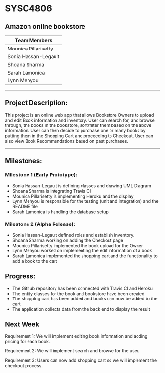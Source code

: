# SYSC4806 
## Amazon online bookstore

|Team Members|
|------------|
|Mounica Pillarisetty|
|Sonia Hassan-Legault|
|Shoana Sharma|
|Sarah Lamonica|
|Lynn Mehyou|

***

## Project Description:

This project is an online web app that allows Bookstore Owners to upload and edit Book information and inventory. User can search for, and browse through, the books in the bookstore, sort/filter them based on the above information. User can then decide to purchase one or many books by putting them in the Shopping Cart and proceeding to Checkout. User can also view Book Recommendations based on past purchases. 

---

## Milestones:
### Milestone 1 (Early Prototype):
* Sonia Hassan-Legault is defining classes and drawing UML Diagram
* Shoana Sharma is integrating Travis CI 
* Mounica Pillarisetty is implementing Heroku and the display 
* Lynn Mehyou is responsible for the testing (unit and integration) and the README file
* Sarah Lamonica is handling the database setup

### Milestone 2 (Alpha Release):
* Sonia Hassan-Legault defined roles and establish inventory.
* Shoana Sharma working on adding the Checkout page
* Mounica Pillarisetty implemented the book upload for the Owner
* Lynn Mehyou worked on implementing the edit information of a book
* Sarah Lamonica implemented the shopping cart and the functionality to add a book to the cart

## Progress:
* The Github repository has been connected with Travis CI and Heroku
* The entity classes for the book and bookstore have been created
* The shopping cart has been added and books can now be added to the cart
* The application collects data from the back end to display the result

## Next Week
Requirement 1: We will implement editing book information and adding pricing for each book.

Requirement 2: We will implement search and browse for the user.

Requirement 3: Users can now add shopping cart so we will implement the checkout process.
